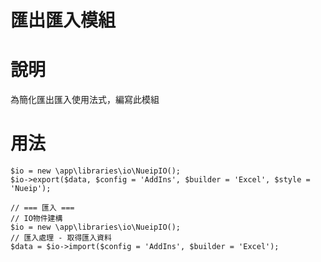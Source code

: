 匯出匯入模組
===

# 說明
為簡化匯出匯入使用法式，編寫此模組

# 用法
```
$io = new \app\libraries\io\NueipIO();
$io->export($data, $config = 'AddIns', $builder = 'Excel', $style = 'Nueip');

// === 匯入 ===
// IO物件建構
$io = new \app\libraries\io\NueipIO();
// 匯入處理 - 取得匯入資料
$data = $io->import($config = 'AddIns', $builder = 'Excel');
```